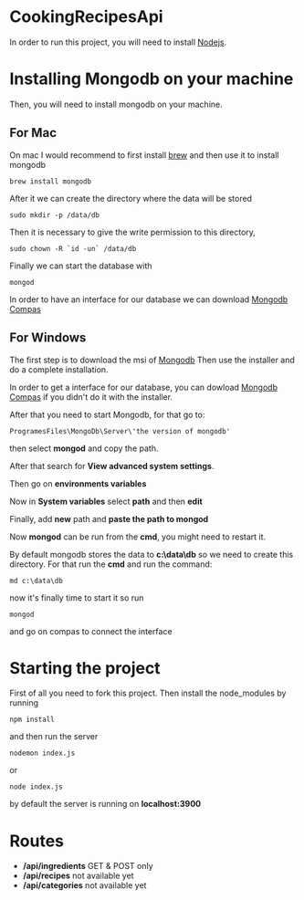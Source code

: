 # CookingRecipesApi
In order to run this project, you will need to install [Nodejs](https://nodejs.org/en/). 

# Installing Mongodb on your machine
Then, you will need to install mongodb on your machine. 

## For Mac
On mac I would recommend to first install [brew](https://brew.sh/) and then use it to install mongodb
```
brew install mongodb
```

After it we can create the directory where the data will be stored
```
sudo mkdir -p /data/db
```

Then it is necessary to give the write permission to this directory, 
```
sudo chown -R `id -un` /data/db
```

Finally we can start the database with
```
mongod
```

In order to have an interface for our database we can download [Mongodb Compas](https://www.mongodb.com/download-center?jmp=nav#compass)

## For Windows
The first step is to download the msi of [Mongodb](https://www.mongodb.com/download-center?jmp=nav#community)
Then use the installer and do a complete installation.

In order to get a interface for our database, you can dowload [Mongodb Compas](https://www.mongodb.com/download-center?jmp=nav#compass) if you didn't do it with the installer.

After that you need to start Mongodb, for that go to:
```
ProgramesFiles\MongoDb\Server\'the version of mongodb'
```
then select **mongod** and copy the path.

After that search for **View advanced system settings**.

Then go on **environments variables**

Now in **System variables** select **path** and then **edit**

Finally, add **new** path and **paste the path to mongod**

Now **mongod** can be run from the **cmd**, you might need to restart it. 

By default mongodb stores the data to **c:\data\db** so we need to create this directory. For that run the **cmd** and run the command: 
```
md c:\data\db
```

now it's finally time to start it so run 
```
mongod
```
and go on compas to connect the interface

# Starting the project
First of all you need to fork this project. Then install the node_modules by running 
```
npm install
```

and then run the server
```
nodemon index.js
```

or 
```
node index.js
```

by default the server is running on **localhost:3900**

# Routes
  - **/api/ingredients** GET & POST only
  - **/api/recipes**  not available yet
  - **/api/categories**  not available yet
